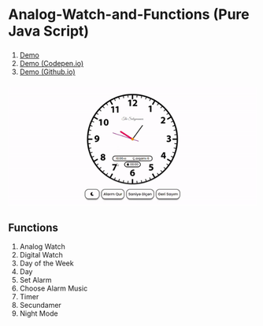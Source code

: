 # Analog-Watch-and-Functions (Pure Java Script)

 ### 
 1. [Demo](https://fuadsuleymanli.com/Demos/watch) 
 2. [Demo (Codepen.io)](https://codepen.io/sooleymanli/pen/JjEyGzL?editors=0110L)
 3. [Demo (Github.io)](https://sooleymanli.github.io/Analog-Watch-and-Functions/)

###
![ScreenShot](screenshot.gif)

## Functions
1. Analog Watch
2. Digital Watch
3. Day of the Week
4. Day
5. Set Alarm
6. Choose Alarm Music
7. Timer
8. Secundamer
9. Night Mode





